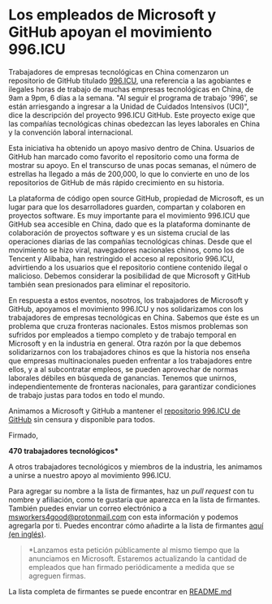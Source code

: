 # Los empleados de Microsoft y GitHub apoyan el movimiento 996.ICU

Trabajadores de empresas tecnológicas en China comenzaron un repositorio de GitHub titulado [996.ICU](https://github.com/996icu/996.ICU), una referencia a las agobiantes e ilegales horas de trabajo de muchas empresas tecnológicas en China, de 9am a 9pm, 6 días a la semana. "Al seguir el programa de trabajo '996', se están arriesgando a ingresar a la Unidad de Cuidados Intensivos (UCI)", dice la descripción del proyecto 996.ICU GitHub. Este proyecto exige que las compañías tecnológicas chinas obedezcan las leyes laborales en China y la convención laboral internacional.

Esta iniciativa ha obtenido un apoyo masivo dentro de China. Usuarios de GitHub han marcado como favorito el repositorio como una forma de mostrar su apoyo. En el transcurso de unas pocas semanas, el número de estrellas ha llegado a más de 200,000, lo que lo convierte en uno de los repositorios de GitHub de más rápido crecimiento en su historia.

La plataforma de código open source GitHub, propiedad de Microsoft, es un lugar para que los desarrolladores guarden, compartan y colaboren en proyectos software. Es muy importante para el movimiento 996.ICU que GitHub sea accesible en China, dado que es la plataforma dominante de colaboración de proyectos software y es un sistema crucial de las operaciones diarias de las compañías tecnológicas chinas. Desde que el movimiento se hizo viral, navegadores nacionales chinos, como los de Tencent y Alibaba, han restringido el acceso al repositorio 996.ICU, advirtiendo a los usuarios que el repositorio contiene contenido ilegal o malicioso. Debemos considerar la posibilidad de que Microsoft y GitHub también sean presionados para eliminar el repositorio.

En respuesta a estos eventos, nosotros, los trabajadores de Microsoft y GitHub, apoyamos el movimiento 996.ICU y nos solidarizamos con los trabajadores de empresas tecnológicas en China. Sabemos que éste es un problema que cruza fronteras nacionales. Estos mismos problemas son sufridos por empleados a tiempo completo y de trabajo temporal en Microsoft y en la industria en general. Otra razón por la que debemos solidarizarnos con los trabajadores chinos es que la historia nos enseña que empresas multinacionales pueden enfrentar a los trabajadores entre ellos, y a al subcontratar empleos, se pueden aprovechar de normas laborales débiles en búsqueda de ganancias. Tenemos que unirnos, independientemente de fronteras nacionales, para garantizar condiciones de trabajo justas para todos en todo el mundo.

Animamos a Microsoft y GitHub a mantener el [repositorio 996.ICU de GitHub](https://github.com/996icu/996.ICU) sin censura y disponible para todos.

Firmado,

__470 trabajadores tecnológicos*__

A otros trabajadores tecnológicos y miembros de la industria, les animamos a unirse a nuestro apoyo al movimiento 996.ICU.

Para agregar su nombre a la lista de firmantes, haz un *pull request* con tu nombre y afiliación, como te gustaría que aparezca en la lista de firmantes. También puedes enviar un correo electrónico a [msworkers4good@protonmail.com](mailto:msworkers4good@protonmail.com) con esta información y podemos agregarla por ti. Puedes encontrar cómo añadirte a la lista de firmantes [aquí (en inglés)](CONTRIBUTING.md).

> *Lanzamos esta petición públicamente al mismo tiempo que la anunciamos en Microsoft. Estaremos actualizando la cantidad de empleados que han firmado periódicamente a medida que se agreguen firmas.

La lista completa de firmantes se puede encontrar en [README.md](README.md)

